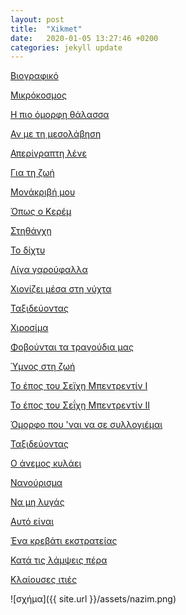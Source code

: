 ```yaml
---
layout: post
title:  "Xikmet"
date:   2020-01-05 13:27:46 +0200
categories: jekyll update
---
```



<a target="_blank" rel="noopener noreferrer" href="http://bit.ly/2QOJuDj">Βιογραφικό</a>

<a target="_blank" rel="noopener noreferrer" href="https://www.youtube.com/watch?v=O5JQI7j91ts">Μικρόκοσμος</a>

<a target="_blank" rel="noopener noreferrer" href="https://www.youtube.com/watch?v=yV3qgUWJvhw">Η πιο όμορφη θάλασσα</a>

<a target="_blank" rel="noopener noreferrer" href="https://www.youtube.com/watch?v=YQvFUFCFZSE">Αν με τη μεσολάβηση</a>

<a target="_blank" rel="noopener noreferrer" href="https://www.youtube.com/watch?v=_Zg7xAVfiPQ">Απερίγραπτη λένε</a>

<a target="_blank" rel="noopener noreferrer" href="https://www.youtube.com/watch?v=7YcbDPiSOfY">Για τη ζωή</a>

<a target="_blank" rel="noopener noreferrer" href="https://www.youtube.com/watch?v=j6CfIspYqXU">Μονάκριβή μου</a>

<a target="_blank" rel="noopener noreferrer" href="https://www.youtube.com/watch?v=YvC7v7cVuAQ">Όπως ο Κερέμ</a>

<a target="_blank" rel="noopener noreferrer" href="https://www.youtube.com/watch?v=lbuiwuyQjcA">Στηθάγχη</a>

<a target="_blank" rel="noopener noreferrer" href="https://www.youtube.com/watch?v=MC7dPpTzY3k">Το δίχτυ</a>

<a target="_blank" rel="noopener noreferrer" href="https://www.youtube.com/watch?v=F20XNkq7nWM">Λίγα γαρούφαλλα</a>

<a target="_blank" rel="noopener noreferrer" href="https://www.youtube.com/watch?v=8FmBIoMLgvo">Χιονίζει μέσα στη νύχτα</a>

<a target="_blank" rel="noopener noreferrer" href="https://www.youtube.com/watch?v=0Nq1pc9Cg9s">Ταξιδεύοντας</a>

<a target="_blank" rel="noopener noreferrer" href="https://www.youtube.com/watch?v=QgLXCVteBmk">Χιροσίμα</a>

<a target="_blank" rel="noopener noreferrer" href="https://www.youtube.com/watch?v=GmVQSDjHpNc">Φοβούνται τα τραγούδια μας</a>

<a target="_blank" rel="noopener noreferrer" href="https://www.youtube.com/watch?v=nXsGe_vwp_g">Ύμνος στη ζωή</a>

<a target="_blank" rel="noopener noreferrer" href="https://www.youtube.com/watch?v=XXweriZyDUY">Το έπος του Σεϊχη Μπεντρεντίν Ι</a>

<a target="_blank" rel="noopener noreferrer" href="https://www.youtube.com/watch?v=VUp-_PQRXts">Το έπος του Σεΐχη Μπεντρεντίν II</a>

<a target="_blank" rel="noopener noreferrer" href="https://www.youtube.com/watch?v=xHybqTaTpLI">Όμορφο που 'ναι να σε συλλογιέμαι</a>

<a target="_blank" rel="noopener noreferrer" href="https://www.youtube.com/watch?v=hde4sliKC6I">Ταξιδεύοντας</a>

<a target="_blank" rel="noopener noreferrer" href="https://www.youtube.com/watch?v=m1Xyl_dB7kg">Ο άνεμος κυλάει</a>

<a target="_blank" rel="noopener noreferrer" href="https://www.youtube.com/watch?v=8BXiPUwZ0Ow">Νανούρισμα</a>

<a target="_blank" rel="noopener noreferrer" href="https://www.youtube.com/watch?v=3F_OmMribYo">Να μη λυγάς</a>

<a target="_blank" rel="noopener noreferrer" href="https://www.youtube.com/watch?v=FLaDeM8i1G8">Αυτό είναι</a>

<a target="_blank" rel="noopener noreferrer" href="https://www.youtube.com/watch?v=lZmXvl7Ifdg">Ένα κρεβάτι εκστρατείας</a>

<a target="_blank" rel="noopener noreferrer" href="https://www.youtube.com/watch?v=u2x4EJ0iYOE">Κατά τις λάμψεις πέρα</a>

<a target="_blank" rel="noopener noreferrer" href="https://www.youtube.com/watch?v=-7_kvrF2ojY">Κλαίουσες ιτιές</a>

![σχήμα]({{ site.url }}/assets/nazim.png) 